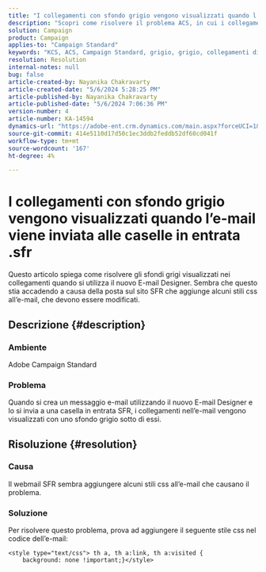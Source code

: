 ```yaml
---
title: "I collegamenti con sfondo grigio vengono visualizzati quando l’e-mail viene inviata alle caselle in entrata .sfr"
description: "Scopri come risolvere il problema ACS, in cui i collegamenti vengono visualizzati con uno sfondo grigio durante la creazione di un’e-mail tramite E-mail Designer."
solution: Campaign
product: Campaign
applies-to: "Campaign Standard"
keywords: "KCS, ACS, Campaign Standard, grigio, grigio, collegamenti di sfondo, e-mail, caselle in entrata .sfr, E-mail Designer"
resolution: Resolution
internal-notes: null
bug: false
article-created-by: Nayanika Chakravarty
article-created-date: "5/6/2024 5:28:25 PM"
article-published-by: Nayanika Chakravarty
article-published-date: "5/6/2024 7:06:36 PM"
version-number: 4
article-number: KA-14594
dynamics-url: "https://adobe-ent.crm.dynamics.com/main.aspx?forceUCI=1&pagetype=entityrecord&etn=knowledgearticle&id=1d6d6205-ce0b-ef11-9f8a-6045bd0065b6"
source-git-commit: 414e5110d17d50c1ec3ddb2feddb52df60cd041f
workflow-type: tm+mt
source-wordcount: '167'
ht-degree: 4%

---
```


# I collegamenti con sfondo grigio vengono visualizzati quando l’e-mail viene inviata alle caselle in entrata .sfr


Questo articolo spiega come risolvere gli sfondi grigi visualizzati nei collegamenti quando si utilizza il nuovo E-mail Designer. Sembra che questo stia accadendo a causa della posta sul sito SFR che aggiunge alcuni stili css all’e-mail, che devono essere modificati.

## Descrizione {#description}


### <b>Ambiente</b>

Adobe Campaign Standard

### <b>Problema</b>

Quando si crea un messaggio e-mail utilizzando il nuovo E-mail Designer e lo si invia a una casella in entrata SFR, i collegamenti nell’e-mail vengono visualizzati con uno sfondo grigio sotto di essi.


## Risoluzione {#resolution}


### <b>Causa</b>

Il webmail SFR sembra aggiungere alcuni stili css all’e-mail che causano il problema.

### <b>Soluzione</b>

Per risolvere questo problema, prova ad aggiungere il seguente stile css nel codice dell’e-mail:


```
<style type="text/css"> th a, th a:link, th a:visited {
    background: none !important;}</style>
```

